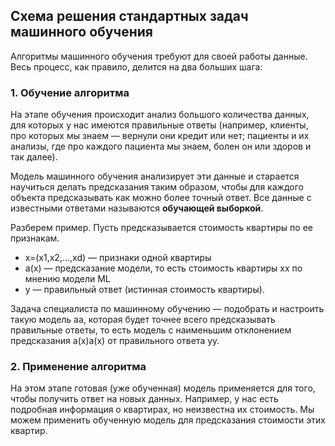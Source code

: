 ## **Схема решения стандартных задач машинного обучения**


Алгоритмы машинного обучения требуют для своей работы данные. Весь процесс, как правило, делится на два больших шага:

### **1. Обучение алгоритма**

На этапе обучения происходит анализ большого количества данных, для которых у нас имеются правильные ответы (например, клиенты, про которых мы знаем — вернули они кредит или нет; пациенты и их анализы, где про каждого пациента мы знаем, болен он или здоров и так далее). 

Модель машинного обучения анализирует эти данные и старается научиться делать предсказания таким образом, чтобы для каждого объекта предсказывать как можно более точный ответ. Все данные с известными ответами называются **обучающей выборкой**.

Разберем пример. Пусть предсказывается стоимость квартиры по ее признакам.

- x=(x1,x2,...,xd) — признаки одной квартиры 
- a(x) — предсказание модели, то есть стоимость квартиры xx по мнению модели ML
- y — правильный ответ (истинная стоимость квартиры). 

Задача специалиста по машинному обучению — подобрать и настроить такую модель aa, которая будет точнее всего предсказывать правильные ответы, то есть модель с наименьшим отклонением предсказания a(x)a(x) от правильного ответа yy.

### **2. Применение алгоритма**

На этом этапе готовая (уже обученная) модель применяется для того, чтобы получить ответ на новых данных. Например, у нас есть подробная информация о квартирах, но неизвестна их стоимость. Мы можем применить обученную модель для предсказания стоимости этих квартир.